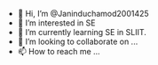 - 👋 Hi, I’m @Janinduchamod2001425
- 👀 I’m interested in SE
- 🌱 I’m currently learning SE in SLIIT.
- 💞️ I’m looking to collaborate on ...
- 📫 How to reach me ...

<!---
Janinduchamod2001425/Janinduchamod2001425 is a ✨ special ✨ repository because its `README.md` (this file) appears on your GitHub profile.
You can click the Preview link to take a look at your changes.
--->
